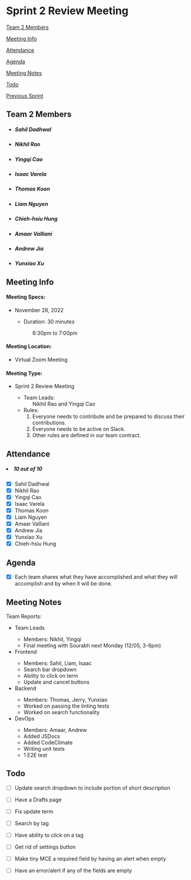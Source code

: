 # Sprint 2 Review Meeting

[Team 2 Members](#team-2-members)

[Meeting Info](#meeting-info)

[Attendance](#attendance)

[Agenda](#agenda)

[Meeting Notes](#meeting-notes)

[Todo](#todo)

[Previous Sprint](https://github.com/cse110-fa22-group2/team2-fa22-cse110/blob/main/admin/meetings/111122-sprint-1-review.md)

## **Team 2 Members**
<ul>

##### <li> *Sahil Dadhwal* </li>
##### <li> *Nikhil Rao* </li>
##### <li> *Yingqi Cao* </li>
##### <li> *Isaac Varela* </li>
##### <li> *Thomas Koon* </li>
##### <li> *Liam Nguyen* </li>
##### <li> *Chieh-hsiu Hung* </li>
##### <li> *Amaar Valliani* </li>
##### <li> *Andrew Jia* </li>
##### <li> *Yunxiao Xu* </li> 
  
</ul>

## **Meeting Info**
#### Meeting Specs: 
<ul>
  <li>November 28, 2022</li>
  <ul>
    <li>Duration: 30 minutes</li>
        <ol>6:30pm to 7:00pm<ol>
  </ul>
</ul>

#### Meeting Location: 
<ul>
  <li>Virtual Zoom Meeting </li>
</ul>

#### Meeting Type: 
<ul>
  <li>Sprint 2 Review Meeting</li>
    <ul>
      <li>
      Team Leads: 
        <ol>
            Nikhil Rao and Yingqi Cao
        </ol>
      </li>
      <li>
      Rules: 
        <ol>
            <li>
                Everyone needs to contribute and be prepared to discuss their contributions.
            </li>
            <li>
                Everyone needs to be active on Slack.
            </li>
            <li>
                Other rules are defined in our team contract.
            </li>
        </ol>
      </li>
    </ul>
</ul>	

## **Attendance**
##### <li> *10 out of 10* </li>
- [x] Sahil Dadhwal
- [x] Nikhil Rao
- [x] Yingqi Cao
- [x] Isaac Varela
- [x] Thomas Koon
- [x] Liam Nguyen
- [x] Amaar Valliani
- [x] Andrew Jia
- [x] Yunxiao Xu
- [x] Chieh-hsiu Hung 

## **Agenda**
- [x] Each team shares what they have accomplished and what they will accomplish and by when it will be done.
    
## **Meeting Notes**
Team Reports:
<ul>
    <li>Team Leads</li>
        <ul>
            <li>Members: Nikhil, Yingqi</li>
            <li>Final meeting with Sourabh next Monday (12/05, 3-6pm)</li> 
        </ul>
    <li>Frontend</li>
        <ul>
            <li>Members: Sahil, Liam, Isaac</li>
            <li>Search bar dropdown</li>
            <li>Ability to click on term</li>
            <li>Update and cancel buttons</li>
        </ul>
    <li>Backend</li>
        <ul>
            <li>Members: Thomas, Jerry, Yunxiao</li>
            <li>Worked on passing the linting tests</li>
            <li>Worked on search functionality</li>
        </ul>
    <li>DevOps</li>
        <ul>
            <li>Members: Amaar, Andrew</li>
            <li>Added JSDocs</li>
            <li>Added CodeClimate</li>
            <li>Writing unit tests</li>
            <li>1 E2E test</li>
        </ul>
</ul>
    
    
## **Todo**
- [ ] Update search dropdown to include portion of short description
- [ ] Have a Drafts page
- [ ] Fix update term
- [ ] Search by tag
- [ ] Have ability to click on a tag
- [ ] Get rid of settings button
- [ ] Make tiny MCE a required field by having an alert when empty
- [ ] Have an error/alert if any of the fields are empty

